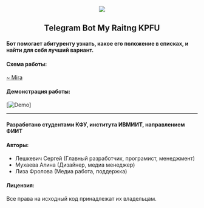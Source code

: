 
<p align="center">
    <img src="https://sun9-55.userapi.com/impf/Qd8E_3CFdBCm6ruuqN696KC20u5_nfAkXU1YZw/5n4-KTRisNk.jpg?size=230x230&quality=96&sign=f61e93039c925fb920115bd815fd01dd&type=album"/>
    <p align="center">
       <h2 align="center">Telegram Bot My Raitng KPFU</h2>
    </p>
</p>


#### Бот помогает абитуренту узнать, какое его положение в списках, и найти для себя лучший вариант.

#### Схема работы:
  [~ Mira](https://miro.com/app/board/o9J_lgi4oC8=/)

#### Демонстрация работы:
[![Demo](https://github.com/IVMIIT-Hack/bot/raw/main/any/2021-11-28-15-43-42.gif)]

____

#### Разработано студентами КФУ, института ИВМИИТ, направлением ФИИТ

#### Авторы:
  - Лешкевич Сергей (Главный разработчик, програмист, менеджмент)
  - Мухаева Алина (Дизайнер, медиа менеджер)
  - Лиза Фролова (Медиа работа, поддержка)

#### Лицензия: 
  Все права на исходный код принадлежат их владельцам.
